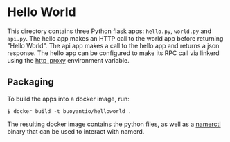 # Hello World #

This directory contains three Python flask apps: `hello.py`, `world.py` and `api.py`. The hello app makes an HTTP call to the world app before returning "Hello World". The api app makes a call to the hello app and returns a json response.
The hello app can be configured to make its RPC call via linkerd using the
[http_proxy]( https://linkerd.io/features/http-proxy/) environment variable.

## Packaging ##

To build the apps into a docker image, run:

```
$ docker build -t buoyantio/helloworld .
```

The resulting docker image contains the python files, as well as a
[namerctl](https://github.com/BuoyantIO/namerctl) binary that can be used to
interact with namerd.
